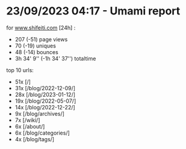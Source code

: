 # 23/09/2023 04:17 - Umami report
for www.shifeiti.com [24h] :

 - 207 (-51) page views
 - 70 (-19) uniques
 - 48 (-14) bounces
 - 3h 34' 9'' (-1h 34' 37'') totaltime


top 10 urls:
 - 51x [/]
 - 31x [/blog/2022-12-09/]
 - 28x [/blog/2023-01-12/]
 - 19x [/blog/2022-05-07/]
 - 14x [/blog/2022-12-22/]
 - 9x [/blog/archives/]
 - 7x [/wiki/]
 - 6x [/about/]
 - 6x [/blog/categories/]
 - 4x [/blog/tags/]


